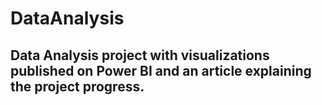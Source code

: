 # DataAnalysis
## Data Analysis project with visualizations published on Power BI and an article explaining the project progress.

